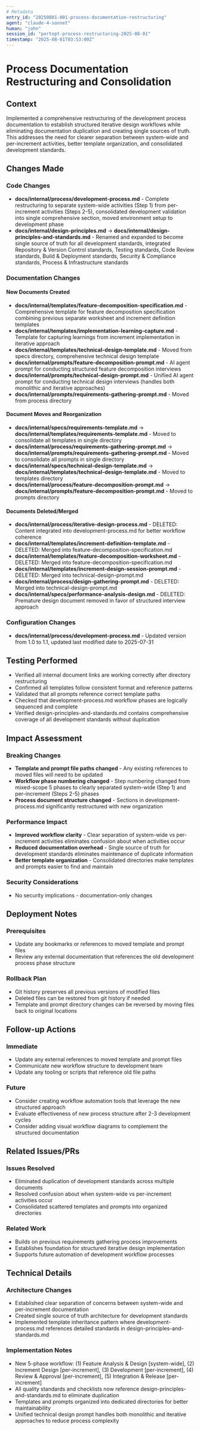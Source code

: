 ```yaml
---
# Metadata
entry_id: "20250801-001-process-documentation-restructuring"
agent: "claude-4-sonnet"
human: "john"
session_id: "portopt-process-restructuring-2025-08-01"
timestamp: "2025-08-01T03:53:00Z"
---
```


# Process Documentation Restructuring and Consolidation

## Context
Implemented a comprehensive restructuring of the development process documentation to establish structured iterative design workflows while eliminating documentation duplication and creating single sources of truth. This addresses the need for clearer separation between system-wide and per-increment activities, better template organization, and consolidated development standards.

## Changes Made

### Code Changes
- **docs/internal/process/development-process.md** - Complete restructuring to separate system-wide activities (Step 1) from per-increment activities (Steps 2-5), consolidated development validation into single comprehensive section, moved environment setup to development phase
- **docs/internal/design-principles.md** → **docs/internal/design-principles-and-standards.md** - Renamed and expanded to become single source of truth for all development standards, integrated Repository & Version Control standards, Testing standards, Code Review standards, Build & Deployment standards, Security & Compliance standards, Process & Infrastructure standards

### Documentation Changes

#### New Documents Created
- **docs/internal/templates/feature-decomposition-specification.md** - Comprehensive template for feature decomposition specification combining previous separate worksheet and increment definition templates
- **docs/internal/templates/implementation-learning-capture.md** - Template for capturing learnings from increment implementation in iterative approach
- **docs/internal/templates/technical-design-template.md** - Moved from specs directory, comprehensive technical design template
- **docs/internal/prompts/feature-decomposition-prompt.md** - AI agent prompt for conducting structured feature decomposition interviews
- **docs/internal/prompts/technical-design-prompt.md** - Unified AI agent prompt for conducting technical design interviews (handles both monolithic and iterative approaches)
- **docs/internal/prompts/requirements-gathering-prompt.md** - Moved from process directory

#### Document Moves and Reorganization
- **docs/internal/specs/requirements-template.md** → **docs/internal/templates/requirements-template.md** - Moved to consolidate all templates in single directory
- **docs/internal/process/requirements-gathering-prompt.md** → **docs/internal/prompts/requirements-gathering-prompt.md** - Moved to consolidate all prompts in single directory
- **docs/internal/specs/technical-design-template.md** → **docs/internal/templates/technical-design-template.md** - Moved to templates directory
- **docs/internal/process/feature-decomposition-prompt.md** → **docs/internal/prompts/feature-decomposition-prompt.md** - Moved to prompts directory

#### Documents Deleted/Merged
- **docs/internal/process/iterative-design-process.md** - DELETED: Content integrated into development-process.md for better workflow coherence
- **docs/internal/templates/increment-definition-template.md** - DELETED: Merged into feature-decomposition-specification.md
- **docs/internal/templates/feature-decomposition-worksheet.md** - DELETED: Merged into feature-decomposition-specification.md  
- **docs/internal/templates/increment-design-session-prompt.md** - DELETED: Merged into technical-design-prompt.md
- **docs/internal/process/design-gathering-prompt.md** - DELETED: Merged into technical-design-prompt.md
- **docs/internal/specs/performance-analysis-design.md** - DELETED: Premature design document removed in favor of structured interview approach

### Configuration Changes
- **docs/internal/process/development-process.md** - Updated version from 1.0 to 1.1, updated last modified date to 2025-07-31

## Testing Performed
- Verified all internal document links are working correctly after directory restructuring
- Confirmed all templates follow consistent format and reference patterns
- Validated that all prompts reference correct template paths
- Checked that development-process.md workflow phases are logically sequenced and complete
- Verified design-principles-and-standards.md contains comprehensive coverage of all development standards without duplication

## Impact Assessment

### Breaking Changes
- **Template and prompt file paths changed** - Any existing references to moved files will need to be updated
- **Workflow phase numbering changed** - Step numbering changed from mixed-scope 5 phases to clearly separated system-wide (Step 1) and per-increment (Steps 2-5) phases
- **Process document structure changed** - Sections in development-process.md significantly restructured with new organization

### Performance Impact
- **Improved workflow clarity** - Clear separation of system-wide vs per-increment activities eliminates confusion about when activities occur
- **Reduced documentation overhead** - Single source of truth for development standards eliminates maintenance of duplicate information
- **Better template organization** - Consolidated directories make templates and prompts easier to find and maintain

### Security Considerations
- No security implications - documentation-only changes

## Deployment Notes

### Prerequisites
- Update any bookmarks or references to moved template and prompt files
- Review any external documentation that references the old development process phase structure

### Rollback Plan
- Git history preserves all previous versions of modified files
- Deleted files can be restored from git history if needed
- Template and prompt directory changes can be reversed by moving files back to original locations

## Follow-up Actions

### Immediate
- Update any external references to moved template and prompt files
- Communicate new workflow structure to development team
- Update any tooling or scripts that reference old file paths

### Future
- Consider creating workflow automation tools that leverage the new structured approach
- Evaluate effectiveness of new process structure after 2-3 development cycles
- Consider adding visual workflow diagrams to complement the structured documentation

## Related Issues/PRs

### Issues Resolved
- Eliminated duplication of development standards across multiple documents
- Resolved confusion about when system-wide vs per-increment activities occur
- Consolidated scattered templates and prompts into organized directories

### Related Work
- Builds on previous requirements gathering process improvements
- Establishes foundation for structured iterative design implementation
- Supports future automation of development workflow processes

## Technical Details

### Architecture Changes
- Established clear separation of concerns between system-wide and per-increment documentation
- Created single source of truth architecture for development standards
- Implemented template inheritance pattern where development-process.md references detailed standards in design-principles-and-standards.md

### Implementation Notes
- New 5-phase workflow: (1) Feature Analysis & Design [system-wide], (2) Increment Design [per-increment], (3) Development [per-increment], (4) Review & Approval [per-increment], (5) Integration & Release [per-increment]
- All quality standards and checklists now reference design-principles-and-standards.md to eliminate duplication
- Templates and prompts organized into dedicated directories for better maintainability
- Unified technical design prompt handles both monolithic and iterative approaches to reduce process complexity 